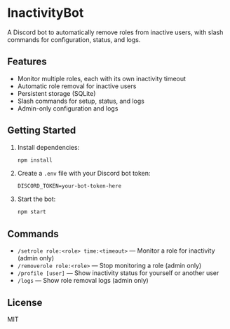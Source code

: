 # InactivityBot

A Discord bot to automatically remove roles from inactive users, with slash commands for configuration, status, and logs.

## Features
- Monitor multiple roles, each with its own inactivity timeout
- Automatic role removal for inactive users
- Persistent storage (SQLite)
- Slash commands for setup, status, and logs
- Admin-only configuration and logs

## Getting Started

1. Install dependencies:
   ```bash
   npm install
   ```
2. Create a `.env` file with your Discord bot token:
   ```env
   DISCORD_TOKEN=your-bot-token-here
   ```
3. Start the bot:
   ```bash
   npm start
   ```

## Commands
- `/setrole role:<role> time:<timeout>` — Monitor a role for inactivity (admin only)
- `/removerole role:<role>` — Stop monitoring a role (admin only)
- `/profile [user]` — Show inactivity status for yourself or another user
- `/logs` — Show role removal logs (admin only)

## License
MIT 